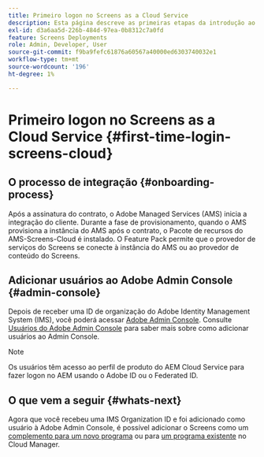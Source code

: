 ```yaml
---
title: Primeiro logon no Screens as a Cloud Service
description: Esta página descreve as primeiras etapas da introdução ao Screens as a Cloud Service.
exl-id: d3a6aa5d-226b-484d-97ea-0b8312c7a0fd
feature: Screens Deployments
role: Admin, Developer, User
source-git-commit: f9ba9fefc61876a60567a40000ed6303740032e1
workflow-type: tm+mt
source-wordcount: '196'
ht-degree: 1%

---
```


# Primeiro logon no Screens as a Cloud Service {#first-time-login-screens-cloud}


## O processo de integração {#onboarding-process}

Após a assinatura do contrato, o Adobe Managed Services (AMS) inicia a integração do cliente. Durante a fase de provisionamento, quando o AMS provisiona a instância do AMS após o contrato, o Pacote de recursos do AMS-Screens-Cloud é instalado. O Feature Pack permite que o provedor de serviços do Screens se conecte à instância do AMS ou ao provedor de conteúdo do Screens.

## Adicionar usuários ao Adobe Admin Console {#admin-console}

Depois de receber uma ID de organização do Adobe Identity Management System (IMS), você poderá acessar [Adobe Admin Console](https://adminconsole.adobe.com/). Consulte [Usuários do Adobe Admin Console](https://helpx.adobe.com/enterprise/admin-guide.html/enterprise/using/users.ug.html) para saber mais sobre como adicionar usuários ao Admin Console.

>[!NOTE]
>Os usuários têm acesso ao perfil de produto do AEM Cloud Service para fazer logon no AEM usando o Adobe ID ou o Federated ID.

## O que vem a seguir {#whats-next}

Agora que você recebeu uma IMS Organization ID e foi adicionado como usuário à Adobe Admin Console, é possível adicionar o Screens como um [complemento para um novo programa](/help/screens-cloud/onboarding-screens-cloud/add-on-new-program-screens-cloud.md) ou para [um programa existente](/help/screens-cloud/onboarding-screens-cloud/add-on-existing-program-screens-cloud.md) no Cloud Manager.

